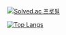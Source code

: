 [![Solved.ac 프로필](http://mazassumnida.wtf/api/v2/generate_badge?boj=gomteng03)](https://solved.ac/wke1wke1)

[![Top Langs](https://github-readme-stats.vercel.app/api/top-langs/?username=gomteng03)](https://github.com/anuraghazra/github-readme-stats)
